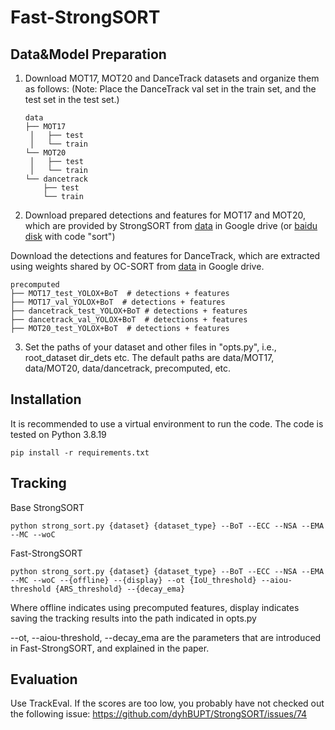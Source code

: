 # Fast-StrongSORT

## Data&Model Preparation

1. Download MOT17, MOT20 and DanceTrack datasets and organize them as follows:
(Note: Place the DanceTrack val set in the train set, and the test set in the test set.)

   ```
   data
   ├── MOT17
   	│   ├── test
   	│   └── train
   └── MOT20
   	│   ├── test
   	│   └── train
   └── dancetrack
       ├── test
       └── train
   ```

2. Download prepared detections and features for MOT17 and MOT20, which are provided by StrongSORT from [data](https://drive.google.com/drive/folders/1Zk6TaSJPbpnqbz1w4kfhkKFCEzQbjfp_?usp=sharing) in Google drive (or [baidu disk](https://pan.baidu.com/s/1EtBbo-12xhjsqW5x-dYX8A?pwd=sort) with code "sort")

Download the detections and features for DanceTrack, which are extracted using weights shared by OC-SORT from [data](https://drive.google.com/drive/folders/1k9mQWO3RJELN23Zs9jQmko5r8spt_zVP?usp=sharing) in Google drive.

   ```
   precomputed
   ├── MOT17_test_YOLOX+BoT  # detections + features
   ├── MOT17_val_YOLOX+BoT  # detections + features
   ├── dancetrack_test_YOLOX+BoT # detections + features
   ├── dancetrack_val_YOLOX+BoT  # detections + features
   ├── MOT20_test_YOLOX+BoT  # detections + features
   ```

3. Set the paths of your dataset and other files in "opts.py", i.e., root_dataset dir_dets etc. The default paths are data/MOT17, data/MOT20, data/dancetrack, precomputed, etc. 

## Installation

It is recommended to use a virtual environment to run the code. The code is tested on Python 3.8.19

```shell
pip install -r requirements.txt
```

## Tracking

Base StrongSORT
```shell
python strong_sort.py {dataset} {dataset_type} --BoT --ECC --NSA --EMA --MC --woC
```

Fast-StrongSORT
```shell
python strong_sort.py {dataset} {dataset_type} --BoT --ECC --NSA --EMA --MC --woC --{offline} --{display} --ot {IoU_threshold} --aiou-threshold {ARS_threshold} --{decay_ema}
```

Where offline indicates using precomputed features, display indicates saving the tracking results into the path indicated in opts.py

--ot, --aiou-threshold, --decay_ema are the parameters that are introduced in Fast-StrongSORT, and explained in the paper.

## Evaluation

Use TrackEval. If the scores are too low, you probably have not checked out the following issue: https://github.com/dyhBUPT/StrongSORT/issues/74

